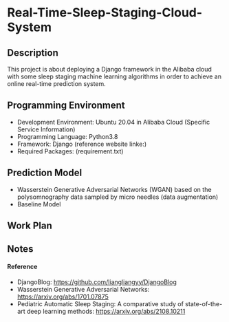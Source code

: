 # Real-Time-Sleep-Staging-Cloud-System
## Description
This project is about deploying a Django framework in the Alibaba cloud with some sleep staging machine learning algorithms in order to achieve an online real-time prediction system.

## Programming Environment
* Development Environment: Ubuntu 20.04 in Alibaba Cloud (Specific Service Information)
* Programming Language: Python3.8
* Framework: Django (reference website linke:)
* Required Packages: (requirement.txt)

## Prediction Model 
* Wasserstein Generative Adversarial Networks (WGAN) based on the polysomnography data sampled by micro needles (data augmentation)
* Baseline Model 

## Work Plan


## Notes
#### Reference
* DjangoBlog: https://github.com/liangliangyy/DjangoBlog
* Wasserstein Generative Adversarial Networks: https://arxiv.org/abs/1701.07875
* Pediatric Automatic Sleep Staging: A comparative study of state-of-the-art deep learning methods: https://arxiv.org/abs/2108.10211

